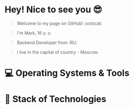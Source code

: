 # Hey! Nice to see you 😎

> Welcome to my page on GitHub! :octocat:


> I'm Mark, 16 y. o.


> Backend Developer from :RU:


> I live in the capital of country - Moscow. 


# 💻 Operating Systems & Tools

# 🚀 Stack of Technologies